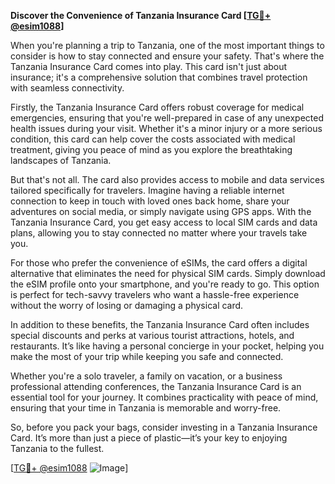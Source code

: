 **Discover the Convenience of Tanzania Insurance Card [[TG💪+ @esim1088](https://t.me/s/esim1088)]**

When you're planning a trip to Tanzania, one of the most important things to consider is how to stay connected and ensure your safety. That's where the Tanzania Insurance Card comes into play. This card isn't just about insurance; it's a comprehensive solution that combines travel protection with seamless connectivity.

Firstly, the Tanzania Insurance Card offers robust coverage for medical emergencies, ensuring that you're well-prepared in case of any unexpected health issues during your visit. Whether it's a minor injury or a more serious condition, this card can help cover the costs associated with medical treatment, giving you peace of mind as you explore the breathtaking landscapes of Tanzania.

But that's not all. The card also provides access to mobile and data services tailored specifically for travelers. Imagine having a reliable internet connection to keep in touch with loved ones back home, share your adventures on social media, or simply navigate using GPS apps. With the Tanzania Insurance Card, you get easy access to local SIM cards and data plans, allowing you to stay connected no matter where your travels take you.

For those who prefer the convenience of eSIMs, the card offers a digital alternative that eliminates the need for physical SIM cards. Simply download the eSIM profile onto your smartphone, and you're ready to go. This option is perfect for tech-savvy travelers who want a hassle-free experience without the worry of losing or damaging a physical card.

In addition to these benefits, the Tanzania Insurance Card often includes special discounts and perks at various tourist attractions, hotels, and restaurants. It’s like having a personal concierge in your pocket, helping you make the most of your trip while keeping you safe and connected.

Whether you're a solo traveler, a family on vacation, or a business professional attending conferences, the Tanzania Insurance Card is an essential tool for your journey. It combines practicality with peace of mind, ensuring that your time in Tanzania is memorable and worry-free.

So, before you pack your bags, consider investing in a Tanzania Insurance Card. It’s more than just a piece of plastic—it’s your key to enjoying Tanzania to the fullest. 

[[TG💪+ @esim1088](https://t.me/s/esim1088) ![Image](https://i.postimg.cc/Y0z9fWf4/image.png)]